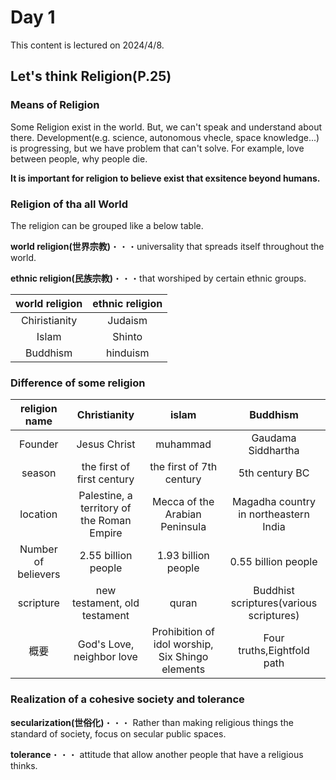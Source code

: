 # Day 1
This content is lectured on 2024/4/8.

## Let's think Religion(P.25)

### Means of Religion
Some Religion exist in the world. But, we can't speak and understand about there.
Development(e.g. science, autonomous vhecle, space knowledge...) is progressing, but we have problem that can't solve. For example, love between people, why people die.

**It is important for religion to believe exist that exsitence beyond humans.**

### Religion of tha all World
The religion can be grouped like a below table.

**world religion(世界宗教)**・・・universality that spreads itself throughout the world.

**ethnic religion(民族宗教)**・・・that worshiped by certain ethnic groups.

|world religion|ethnic religion|
|:--:|:--:|
|Chiristianity|Judaism|
|Islam|Shinto|
|Buddhism|hinduism|

### Difference of some religion
|religion name|Christianity|islam|Buddhism|
|:--:|:--:|:--:|:--:|
|Founder|Jesus Christ|muhammad|Gaudama Siddhartha|
|season|the first of first century |the first of 7th century |5th century BC|
|location|Palestine, a territory of the Roman Empire|Mecca of the Arabian Peninsula|Magadha country in northeastern India|
|Number of believers|2.55 billion people|1.93 billion people|0.55 billion people|
|scripture|new testament, old testament|quran|Buddhist scriptures(various scriptures)|
|概要|God's Love, neighbor love|Prohibition of idol worship, Six Shingo elements|Four truths,Eightfold path|

### Realization of a cohesive society and tolerance
**secularization(世俗化)**・・・ Rather than making religious things the standard of society, focus on secular public spaces.

**tolerance**・・・ attitude that allow another people that have a religious thinks.